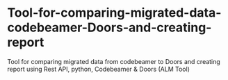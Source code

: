 # Tool-for-comparing-migrated-data-codebeamer-Doors-and-creating-report
Tool for comparing migrated data from codebeamer to Doors and creating report using Rest API, python, Codebeamer &amp; Doors (ALM Tool)
